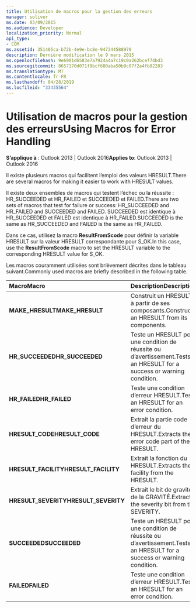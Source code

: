 ```yaml
---
title: Utilisation de macros pour la gestion des erreurs
manager: soliver
ms.date: 03/09/2015
ms.audience: Developer
localization_priority: Normal
api_type:
- COM
ms.assetid: 351405ca-b72b-4e9e-bc8e-947344588970
description: Dernière modification le 9 mars 2015
ms.openlocfilehash: 9e6901d6583e7a7924a4a7c19c0a262bcef74bd3
ms.sourcegitcommit: 8657170d071f9bcf680aba50b9c07f2a4fb82283
ms.translationtype: MT
ms.contentlocale: fr-FR
ms.lasthandoff: 04/28/2019
ms.locfileid: "33435564"
---
```

# <a name="using-macros-for-error-handling"></a><span data-ttu-id="66291-103">Utilisation de macros pour la gestion des erreurs</span><span class="sxs-lookup"><span data-stu-id="66291-103">Using Macros for Error Handling</span></span>

  
  
<span data-ttu-id="66291-104">**S’applique à** : Outlook 2013 | Outlook 2016</span><span class="sxs-lookup"><span data-stu-id="66291-104">**Applies to**: Outlook 2013 | Outlook 2016</span></span> 
  
<span data-ttu-id="66291-105">Il existe plusieurs macros qui facilitent l’emploi des valeurs HRESULT.</span><span class="sxs-lookup"><span data-stu-id="66291-105">There are several macros for making it easier to work with HRESULT values.</span></span>
  
<span data-ttu-id="66291-106">Il existe deux ensembles de macros qui testent l’échec ou la réussite : HR_SUCCEEDED et HR_FAILED et SUCCEEDED et FAILED.</span><span class="sxs-lookup"><span data-stu-id="66291-106">There are two sets of macros that test for failure or success: HR_SUCCEEDED and HR_FAILED and SUCCEEDED and FAILED.</span></span> <span data-ttu-id="66291-107">SUCCEEDED est identique à HR_SUCCEEDED et FAILED est identique à HR_FAILED.</span><span class="sxs-lookup"><span data-stu-id="66291-107">SUCCEEDED is the same as HR_SUCCEEDED and FAILED is the same as HR_FAILED.</span></span>
  
<span data-ttu-id="66291-108">Dans ce cas, utilisez la macro **ResultFromScode** pour définir la variable HRESULT sur la valeur HRESULT correspondante pour S_OK.</span><span class="sxs-lookup"><span data-stu-id="66291-108">In this case, use the **ResultFromScode** macro to set the HRESULT variable to the corresponding HRESULT value for S_OK.</span></span> 
  
<span data-ttu-id="66291-109">Les macros couramment utilisées sont brièvement décrites dans le tableau suivant.</span><span class="sxs-lookup"><span data-stu-id="66291-109">Commonly used macros are briefly described in the following table.</span></span>
  
|<span data-ttu-id="66291-110">**Macro**</span><span class="sxs-lookup"><span data-stu-id="66291-110">**Macro**</span></span>|<span data-ttu-id="66291-111">**Description**</span><span class="sxs-lookup"><span data-stu-id="66291-111">**Description**</span></span>|
|:-----|:-----|
|<span data-ttu-id="66291-112">**MAKE_HRESULT**</span><span class="sxs-lookup"><span data-stu-id="66291-112">**MAKE_HRESULT**</span></span> <br/> |<span data-ttu-id="66291-113">Construit un HRESULT à partir de ses composants.</span><span class="sxs-lookup"><span data-stu-id="66291-113">Constructs an HRESULT from its components.</span></span>  <br/> |
|<span data-ttu-id="66291-114">**HR_SUCCEEDED**</span><span class="sxs-lookup"><span data-stu-id="66291-114">**HR_SUCCEEDED**</span></span> <br/> |<span data-ttu-id="66291-115">Teste un HRESULT pour une condition de réussite ou d’avertissement.</span><span class="sxs-lookup"><span data-stu-id="66291-115">Tests an HRESULT for a success or warning condition.</span></span>  <br/> |
|<span data-ttu-id="66291-116">**HR_FAILED**</span><span class="sxs-lookup"><span data-stu-id="66291-116">**HR_FAILED**</span></span> <br/> |<span data-ttu-id="66291-117">Teste une condition d’erreur HRESULT.</span><span class="sxs-lookup"><span data-stu-id="66291-117">Tests an HRESULT for an error condition.</span></span>  <br/> |
|<span data-ttu-id="66291-118">**HRESULT_CODE**</span><span class="sxs-lookup"><span data-stu-id="66291-118">**HRESULT_CODE**</span></span> <br/> |<span data-ttu-id="66291-119">Extrait la partie code d’erreur du HRESULT.</span><span class="sxs-lookup"><span data-stu-id="66291-119">Extracts the error code part of the HRESULT.</span></span>  <br/> |
|<span data-ttu-id="66291-120">**HRESULT_FACILITY**</span><span class="sxs-lookup"><span data-stu-id="66291-120">**HRESULT_FACILITY**</span></span> <br/> |<span data-ttu-id="66291-121">Extrait la fonction du HRESULT.</span><span class="sxs-lookup"><span data-stu-id="66291-121">Extracts the facility from the HRESULT.</span></span>  <br/> |
|<span data-ttu-id="66291-122">**HRESULT_SEVERITY**</span><span class="sxs-lookup"><span data-stu-id="66291-122">**HRESULT_SEVERITY**</span></span> <br/> |<span data-ttu-id="66291-123">Extrait le bit de gravité de la GRAVITÉ.</span><span class="sxs-lookup"><span data-stu-id="66291-123">Extracts the severity bit from the SEVERITY.</span></span>  <br/> |
|<span data-ttu-id="66291-124">**SUCCEEDED**</span><span class="sxs-lookup"><span data-stu-id="66291-124">**SUCCEEDED**</span></span> <br/> |<span data-ttu-id="66291-125">Teste un HRESULT pour une condition de réussite ou d’avertissement.</span><span class="sxs-lookup"><span data-stu-id="66291-125">Tests an HRESULT for a success or warning condition.</span></span>  <br/> |
|<span data-ttu-id="66291-126">**FAILED**</span><span class="sxs-lookup"><span data-stu-id="66291-126">**FAILED**</span></span> <br/> |<span data-ttu-id="66291-127">Teste une condition d’erreur HRESULT.</span><span class="sxs-lookup"><span data-stu-id="66291-127">Tests an HRESULT for an error condition.</span></span>  <br/> |
   


